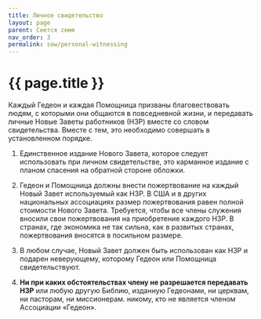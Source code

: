 ```yaml
---
title: Личное свидетельство
layout: page
parent: Сеется семя
nav_order: 3
permalink: sow/personal-witnessing
---
```


# {{ page.title }} 

Каждый Гедеон и каждая Помощница призваны благовествовать людям, с которыми
они общаются в повседневной жизни, и передавать личные Новые Заветы
работников (НЗР) вместе со словом свидетельства. Вместе с тем, это необходимо
совершать в установленном порядке.

1. Единственное издание Нового Завета, которое следует использовать при личном
свидетельстве, это карманное издание с планом спасения на обратной стороне
обложки.

2. Гедеон и Помощница должны внести пожертвование на каждый Новый Завет
используемый как НЗР. В США и в других национальных ассоциациях размер
пожертвования равен полной стоимости Нового Завета. Требуется, чтобы все члены
служения вносили свои пожертвования на приобретение каждого НЗР. В странах,
где экономика не так сильна, как в развитых странах, пожертвования вносятся
в посильном размере.

3. В любом случае, Новый Завет должен быть использован как НЗР и подарен неверующему,
которому Гедеон или Помощница свидетельствуют.

4. **Ни при каких обстоятельствах члену не разрешается передавать НЗР** или любую
другую Библию, изданную Гедеонами, ни церквам, ни пасторам, ни миссионерам.
никому, кто не является членом Ассоциации «Гедеон».
